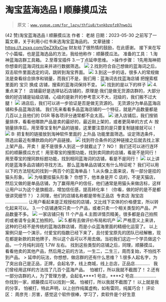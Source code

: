 # 淘宝蓝海选品 I 顺藤摸瓜法

> 原文：[`www.yuque.com/for_lazy/thfiu8/tvnkbzpfz07nwp3i`](https://www.yuque.com/for_lazy/thfiu8/tvnkbzpfz07nwp3i)

<ne-h2 id="e57f7ea6" data-lake-id="e57f7ea6"><ne-heading-ext><ne-heading-anchor></ne-heading-anchor><ne-heading-fold></ne-heading-fold></ne-heading-ext><ne-heading-content><ne-text id="u2d4b68c2">(42 赞)淘宝蓝海选品 I 顺藤摸瓜法</ne-text></ne-heading-content></ne-h2> <ne-p id="u1e6eb30b" data-lake-id="u1e6eb30b"><ne-text id="uee415379">作者： 老胡</ne-text></ne-p> <ne-p id="ub146c4af" data-lake-id="ub146c4af"><ne-text id="u3d4eb3c7">日期：2023-05-30</ne-text></ne-p> <ne-p id="ubc310df4" data-lake-id="ubc310df4"><ne-text id="u5e4dec76">之前写了一篇文章，关于利用小红书来选淘宝蓝海品的。</ne-text></ne-p> <ne-p id="u7573a3bb" data-lake-id="u7573a3bb"><ne-text id="u032febf4">文章链接：</ne-text>[<ne-text id="uaa6d7ac0">https://t.zsxq.com/0eZXRxCjw</ne-text>](https://t.zsxq.com/0eZXRxCjw)</ne-p> <ne-p id="u35f98d5f" data-lake-id="u35f98d5f"><ne-text id="ub1a4e95e">财友给了很热情的鼓励，在此感谢。</ne-text></ne-p> <ne-p id="u84006bf9" data-lake-id="u84006bf9"><ne-text id="u1ad34bdd">接下来在写个小篇幅，也是蓝海选品的方法，我给他称作：</ne-text><ne-text id="u948cc70d" ne-bold="true">顺藤摸瓜法</ne-text><ne-text id="u9f8b47b6">。</ne-text></ne-p> <ne-p id="u1e014d29" data-lake-id="u1e014d29"><ne-text id="uef5ec6e0" ne-bold="true">准备的工具：</ne-text></ne-p> <ne-p id="ud212ad77" data-lake-id="ud212ad77"><ne-text id="u6c7cdb1d" ne-bold="true">1.淘神蓝海店群工具箱。</ne-text></ne-p> <ne-p id="u86e5a322" data-lake-id="u86e5a322"><ne-text id="u994a4456" ne-bold="true">2.至尊宝插件</ne-text></ne-p> <ne-p id="u82924780" data-lake-id="u82924780"><ne-text id="u83008058" ne-bold="true">3.一丁点延申思维。</ne-text></ne-p> <ne-p id="u96650a6a" data-lake-id="u96650a6a"><ne-text id="uc9fbcd7f">></ne-text><ne-text id="u3ec89b0b" ne-bold="true">操作步骤：</ne-text></ne-p> <ne-oli index-type="0"><ne-oli-i>1</ne-oli-i><ne-oli-c class="ne-oli-content" id="u953dbe37" data-lake-id="u953dbe37"><ne-text id="u3cb23936">先用淘神把你想查的蓝海词找出来并进行数据筛选。</ne-text></ne-oli-c></ne-oli> <ne-p id="u62b85fad" data-lake-id="u62b85fad"><ne-card data-card-name="image" data-card-type="inline" id="wdAj5" data-event-boundary="card">![](img/8321bb5f35c2b5ef430658e6514b49a3.png)</ne-card></ne-p> <ne-p id="udc272780" data-lake-id="udc272780"><ne-text id="u94aaaad2">2.找到符合自己想做的蓝海词之后，双击软件里面选定的词，跳转到淘宝界面。</ne-text></ne-p> <ne-p id="u2ecf48e7" data-lake-id="u2ecf48e7"><ne-card data-card-name="image" data-card-type="inline" id="p7b2H" data-event-boundary="card">![](img/a31a2bde38e0d14ae063aeb039ab6e8b.png)</ne-card></ne-p> <ne-p id="uf280419e" data-lake-id="uf280419e"><ne-text id="ub167d215">3.到这一步的话，很多人的常规做法是查看综合排序和销量，而我们不是，我们用：</ne-text><ne-text id="ue1aef073" ne-bold="true">蓝海词去找蓝海店铺</ne-text></ne-p> <ne-p id="uf598b75c" data-lake-id="uf598b75c"><ne-text id="ue7b548bd">把搜索框里面的</ne-text> <ne-text id="uded88a8a" ne-bold="true">宝贝</ne-text> <ne-text id="ufb64fc47">换成</ne-text> <ne-text id="u33f97e3b" ne-bold="true">店铺，搜索的蓝海词保持不变。</ne-text></ne-p> <ne-p id="u917bdea6" data-lake-id="u917bdea6"><ne-card data-card-name="image" data-card-type="inline" id="f8Mhs" data-event-boundary="card">![](img/e827d8b3be931fe228fa52b75d760187.png)</ne-card></ne-p> <ne-p id="uf60e8c9d" data-lake-id="uf60e8c9d"><ne-text id="u34638861">找到的是以下的样子</ne-text></ne-p> <ne-p id="uf55f0030" data-lake-id="uf55f0030"><ne-card data-card-name="image" data-card-type="inline" id="TEqPw" data-event-boundary="card">![](img/82723ae9b73e4e2dcdae11d113f5826e.png)</ne-card></ne-p> <ne-p id="uf07ef4c6" data-lake-id="uf07ef4c6"><ne-text id="ub31b6e5e">4.</ne-text><ne-text id="ud25c3b50" ne-bold="true">重点来了！</ne-text></ne-p> <ne-p id="u2db0513c" data-lake-id="u2db0513c"><ne-text id="u6de87013" ne-bold="true"> 店铺最好是选择钻石店铺的，原理是:我们是做无货源店群的，大部分做的好店铺是钻级店铺，心级的是新开的参考意义不大，冠级的，我们搬不过大腿！</ne-text></ne-p> <ne-p id="u8f1109cf" data-lake-id="u8f1109cf"><ne-card data-card-name="image" data-card-type="inline" id="ZSsR1" data-event-boundary="card">![](img/b6aeee960d10b84bcca7f74d88a952cb.png)</ne-card></ne-p> <ne-p id="ub86591de" data-lake-id="ub86591de"><ne-text id="ube8049e0">进店后，我们可以进一步验证是否是做无货源的。</ne-text></ne-p> <ne-p id="uecc59617" data-lake-id="uecc59617"><ne-text id="u6d67ce45">无货源分为单品蓝海店铺和多品蓝海店铺。</ne-text></ne-p> <ne-p id="ud963d2c1" data-lake-id="ud963d2c1"><ne-text id="uca9c0ad8">我们先来看看多品蓝海店铺的一个特征，就是产品数量都是几百以上且他们的 DSR 等各项评分通常都不会太高。</ne-text></ne-p> <ne-p id="ubb591196" data-lake-id="ubb591196"><ne-card data-card-name="image" data-card-type="inline" id="y0Xao" data-event-boundary="card">![](img/7a4eeaa0a2e3d69432fa04ab9e1dad51.png)</ne-card></ne-p> <ne-p id="uc65b80c3" data-lake-id="uc65b80c3"><ne-text id="u48a8340e">进入店铺后，我们按销量排序，看看他哪款产品是卖的最好的，最近刚上架的，或者更简单的方式</ne-text></ne-p> <ne-p id="u765aa579" data-lake-id="u765aa579"><ne-text id="uc1dc435a">A:</ne-text></ne-p> <ne-p id="u09be8a66" data-lake-id="u09be8a66"><ne-text id="u0714e7fd">按销量排序后，用至尊宝复制产品的链接，这里要注意的是只要复制链接就可以！</ne-text></ne-p> <ne-p id="u944433bb" data-lake-id="u944433bb"><ne-card data-card-name="image" data-card-type="inline" id="B08sy" data-event-boundary="card">![](img/6d912a9d0e809aadbce798605b0a5441.png)</ne-card></ne-p> <ne-p id="u89eaf793" data-lake-id="u89eaf793"><ne-text id="u51fc8660">B:</ne-text></ne-p> <ne-p id="u5728f792" data-lake-id="u5728f792"><ne-text id="u4934a4e1">把复制的链接放到淘神软件里面的</ne-text> <ne-text id="uf8bf48cb" ne-bold="true">上升品</ne-text> <ne-text id="u5cc8a7cf">功能里面筛选。设定筛选条件，筛选出最近有爆款趋向的产品链接。</ne-text></ne-p> <ne-p id="u1ef7f7ee" data-lake-id="u1ef7f7ee"><ne-card data-card-name="image" data-card-type="inline" id="EKurU" data-event-boundary="card">![](img/c63ec44af71abe84b391e90064632c11.png)</ne-card></ne-p> <ne-p id="uf20aa39f" data-lake-id="uf20aa39f"><ne-text id="ua9db7fdf">找到符合条件的这种链接之后就去找上家上架产品，开卖！</ne-text></ne-p> <ne-p id="u6620eb81" data-lake-id="u6620eb81"><ne-text id="uf4eca470">是不是很多人到这一步就截止了？</ne-text></ne-p> <ne-p id="ud8cd024b" data-lake-id="ud8cd024b"><ne-text id="ud4eec52b">NO！</ne-text></ne-p> <ne-p id="ud8e01e4c" data-lake-id="ud8e01e4c"><ne-text id="u87add39d">我们还可以进行连环扣的顺藤摸瓜方式！</ne-text></ne-p> <ne-p id="uc97fd9a1" data-lake-id="uc97fd9a1"><ne-text id="ud87433eb">用至尊宝的搜图功能，找到卖同款的店铺，看是不是同行！</ne-text></ne-p> <ne-p id="u76a11cbe" data-lake-id="u76a11cbe"><ne-text id="ud6a4ac96">用至尊宝的搜同款标题功能，找到相同蓝海词的店铺，看是不是同行！</ne-text></ne-p> <ne-p id="u919db420" data-lake-id="u919db420"><ne-card data-card-name="image" data-card-type="inline" id="Ihg5T" data-event-boundary="card">![](img/fea7351e95b1069eebd67a29157ffdfe.png)</ne-card></ne-p> <ne-p id="u9d373d22" data-lake-id="u9d373d22"><ne-text id="uee7fee31">以上讲的是蓝海多品店铺的寻找方法。</ne-text></ne-p> <ne-p id="u12917bab" data-lake-id="u12917bab"><ne-text id="uf723cb0b">那么蓝海单品店铺又有什么特征呢？</ne-text></ne-p> <ne-p id="u33eb226a" data-lake-id="u33eb226a"><ne-text id="u07d88b90" ne-bold="true">我们可以用以下的方法轻松的找到一两百个的蓝海单品！</ne-text></ne-p> <ne-p id="u1991a802" data-lake-id="u1991a802"><ne-text id="udc0524de">1.从头像上面来说，有一部分是挂的猫头形象。</ne-text></ne-p> <ne-p id="u31d24a80" data-lake-id="u31d24a80"><ne-card data-card-name="image" data-card-type="inline" id="V2BRh" data-event-boundary="card">![](img/0af29b1b8707b2abac3a881910aa4fe1.png)</ne-card></ne-p> <ne-p id="ucf4bbac5" data-lake-id="ucf4bbac5"><ne-text id="u6b04beec">为啥要挂猫头形象？</ne-text></ne-p> <ne-p id="u645e9a06" data-lake-id="u645e9a06"><ne-text id="ufb9b73ef">你想下，他本身是开 C 店的，不是天猫店，然后又做的是单品店铺，为了赢得用户的信任，他们通常是用猫头来做店标，这样让用户以为这个是旗舰店，增加信任感，提高转化率！（你看，做的好的是不是都很讲究细节？）</ne-text></ne-p> <ne-p id="u828a3bc7" data-lake-id="u828a3bc7"><ne-text id="u692623fe">2.同理，他们的店铺名称都是带有正品店  专卖店 淘宝店 ………………</ne-text></ne-p> <ne-p id="u143494c8" data-lake-id="u143494c8"><ne-text id="uaed513ed">让用户看起来是正规授权的店铺，又比线下实体的价格便宜，所以转化起来可以。</ne-text></ne-p> <ne-p id="u80731ddd" data-lake-id="u80731ddd"><ne-text id="ucb696ba6">3.一个店铺通常只卖一个产品，或者只卖一个相关类型的产品，产品数量不多。</ne-text></ne-p> <ne-p id="u7725be09" data-lake-id="u7725be09"><ne-card data-card-name="image" data-card-type="inline" id="eaxx0" data-event-boundary="card">![](img/8cb45f348287a0c0b91b791e21d02ce8.png)</ne-card></ne-p> <ne-p id="u6a96de5a" data-lake-id="u6a96de5a"><ne-text id="uc940e8c7">一家店铺只有 11 个产品</ne-text></ne-p> <ne-p id="ue0a2d531" data-lake-id="ue0a2d531"><ne-text id="u7210ff53">4.主图详情页精美，很多都是自己拍照的或者请专业美工拍照的。</ne-text></ne-p> <ne-p id="uf4eabc1a" data-lake-id="uf4eabc1a"><ne-card data-card-name="image" data-card-type="inline" id="Kd3WT" data-event-boundary="card">![](img/dfe0e31658858402651b021c27182eae.png)</ne-card></ne-p> <ne-p id="u013fb25c" data-lake-id="u013fb25c"><ne-text id="u65392bea">5.都有去做评价布局和坑产</ne-text></ne-p> <ne-p id="ud72d3068" data-lake-id="ud72d3068"><ne-card data-card-name="image" data-card-type="inline" id="mY0h0" data-event-boundary="card">![](img/58b6462266f6d70227eb97165e508953.png)</ne-card></ne-p> <ne-p id="ueb5d1b2b" data-lake-id="ueb5d1b2b"><ne-text id="u80298e81">严格意义上来讲，这种的已经不是传统的蓝海店群店铺，而是小众蓝海里面的精细化运营了。</ne-text></ne-p> <ne-p id="ud2065748" data-lake-id="ud2065748"><ne-text id="uc3feb34c">以上案例只是一个演示，付爱宝的指数已经下来了，且付爱宝原先的团队已经解散，现在都是新款的其他牌子，</ne-text><ne-text id="uf5b3fe35" ne-bold="true">所以这个品可以不用去做</ne-text><ne-text id="u92282b78">。当初我们这边一个学员做这个品，一个月纯利润在 1.7W 左右。</ne-text></ne-p> <ne-p id="ud8c42023" data-lake-id="ud8c42023"><ne-text id="uac9f7c60">找到这些类型的店铺之后，同理，顺藤摸瓜，看看他卖的其他产品，然后用之前的方法，一生二，二生三，周而复始，不怕找不到产品。</ne-text></ne-p> <ne-p id="ub5a3404a" data-lake-id="ub5a3404a"><ne-text id="ua892efd2">></ne-text></ne-p> <ne-p id="u402d270d" data-lake-id="u402d270d"><ne-text id="u48cfda26">延申的玩法，你想想，做店群的还有什么思维？</ne-text></ne-p> <ne-p id="ua06e95f6" data-lake-id="ua06e95f6"><ne-text id="u9948b1c0">1.很多人起名字，为了突出自己是正品，正牌，会起名字，线上商城，线上总店，正品店…………</ne-text></ne-p> <ne-p id="u9b6959d6" data-lake-id="u9b6959d6"><ne-text id="ub2405ff0">  我们曾经用这样的方法找了几百个蓝海产品。</ne-text></ne-p> <ne-p id="u7f872783" data-lake-id="u7f872783"><ne-text id="u806f4bc5"> 怕被打，所以我就不截图了！</ne-text></ne-p> <ne-p id="u294d1a91" data-lake-id="u294d1a91"><ne-text id="u10676349">2.还有一部分店群的人，为了管理方便，会起名****1 号店，****2 号店………………</ne-text></ne-p> <ne-p id="ueba2e167" data-lake-id="ueba2e167"><ne-text id="ub8b9f642">你找到一家，顺藤摸瓜可以找到一窝。</ne-text></ne-p> <ne-p id="u661fd6d5" data-lake-id="u661fd6d5"><ne-text id="u495f56b1">怕被打，所以我就不截图了！</ne-text></ne-p> <ne-p id="u5c58da20" data-lake-id="u5c58da20"><ne-text id="ua0ae213a">以上就是我的分享，</ne-text></ne-p> <ne-p id="u6fbb7851" data-lake-id="u6fbb7851"><ne-text id="u5069e7ed" ne-bold="true">怕被打，特此声明，以上创作纯属虚构，如有雷同，纯属巧合！</ne-text></ne-p> <ne-hole id="u35b190d8" data-lake-id="u35b190d8"><ne-card data-card-name="hr" data-card-type="block" id="ISwX4" data-event-boundary="card"><ne-p id="u64f7d277" data-lake-id="u64f7d277"><ne-text id="u0dbccfed">评论区：</ne-text></ne-p> <ne-p id="u4179783f" data-lake-id="u4179783f"><ne-text id="ua17edb9c">周彦充 : 厉害，感觉这个软件很棒，学习了，卖软件是个好生意</ne-text></ne-p></ne-card></ne-hole>